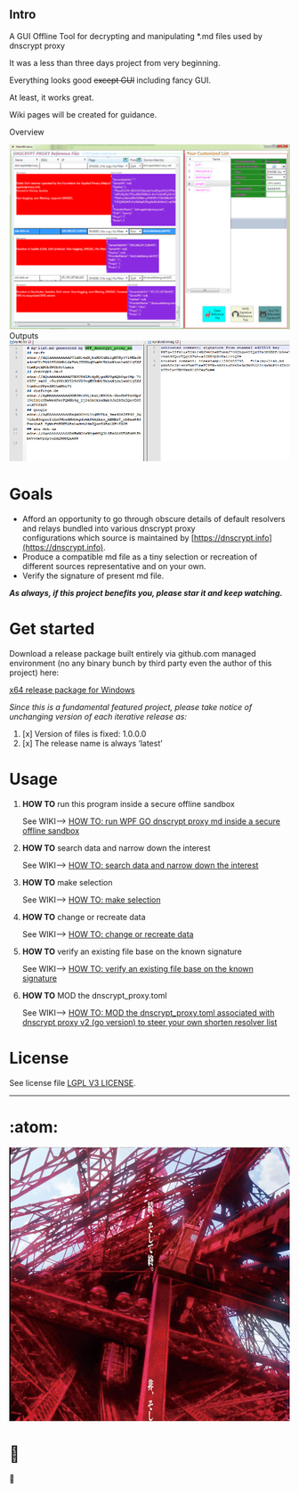 ## Intro
A GUI Offline Tool for decrypting and manipulating *.md files used by dnscrypt proxy

It was a less than three days project from very beginning.

Everything looks good ~~except GUI~~ including fancy GUI.

At least, it works great.

Wiki pages will be created for guidance. 

Overview

![Show](https://github.com/AZ-X/MEDIA/blob/master/PNG/WPF-dnscrypt-proxy-md-RC0.PNG?raw=true)
Outputs
![Show](https://github.com/AZ-X/MEDIA/blob/master/PNG/WPF-dnscrypt-proxy-md-RC0-outputs.PNG?raw=true)

# Goals

 - Afford an opportunity to go through obscure details of default resolvers and relays bundled into various dnscrypt proxy      
   configurations which source is maintained by [https://dnscrypt.info](https://dnscrypt.info).
 - Produce a compatible md file as a tiny selection or recreation of different sources representative and on your own.
 - Verify the signature of present md file.
 
***As always, if this project benefits you, please star it and keep watching.*** 

# Get started
Download a release package built entirely via github.com managed environment (no any binary bunch by third party even the author of this project) here:

  [x64 release package for Windows](https://github.com/AZ-X/WPF-GO-dnscrypt-proxy-md/releases)

*Since this is a fundamental featured project, please take notice of unchanging version of each iterative release as:*

 1. [x] Version of files is fixed: 1.0.0.0
 2. [x] The release name is always ‘latest’
 
# Usage
 1. **HOW TO** run this program inside a secure offline sandbox
 
    See WIKI--> [HOW TO: run WPF GO dnscrypt proxy md inside a secure offline sandbox](https://github.com/AZ-X/WPF-GO-dnscrypt-proxy-md/wiki/HOW-TO:-run-WPF-GO-dnscrypt-proxy-md-inside-a-secure-offline-sandbox)
 
 2. **HOW TO** search data and narrow down the interest
 
      See WIKI--> [HOW TO: search data and narrow down the interest](https://github.com/AZ-X/WPF-GO-dnscrypt-proxy-md/wiki/HOW-TO:-search-data-and-narrow-down-the-interest)
  
 3. **HOW TO** make selection
 
      See WIKI--> [HOW TO: make selection](https://github.com/AZ-X/WPF-GO-dnscrypt-proxy-md/wiki/HOW-TO:-make-selection)
  
 4. **HOW TO** change or recreate data
 
      See WIKI--> [HOW TO: change or recreate data](https://github.com/AZ-X/WPF-GO-dnscrypt-proxy-md/wiki/HOW-TO:-change-or-recreate-data)
   
 5. **HOW TO** verify an existing file base on the known signature
 
      See WIKI--> [HOW TO: verify an existing file base on the known signature](https://github.com/AZ-X/WPF-GO-dnscrypt-proxy-md/wiki/HOW-TO:-verify-an-existing-file-base-on-the-known-signature)
      
  6. **HOW TO** MOD the dnscrypt_proxy.toml
  
      See WIKI--> [HOW TO: MOD the dnscrypt_proxy.toml associated with dnscrypt proxy v2 (go version) to steer your own shorten resolver list](https://github.com/AZ-X/WPF-GO-dnscrypt-proxy-md/wiki/HOW-TO:-MOD-the-dnscrypt-proxy.toml-associated-with-dnscrypt-proxy-v2-(go-version)-to-steer-your-own-shorten-resolver-list)


# License

See license file [LGPL V3 LICENSE](https://github.com/AZ-X/WPF-GO-dnscrypt-proxy-md/blob/master/LICENSE).

------------------------------------------------------------------------------------------------------------------------------------
# :atom:

![Show](https://github.com/AZ-X/MEDIA/blob/master/PNG/0706_1.png?raw=true)

# 🗼

🎼
